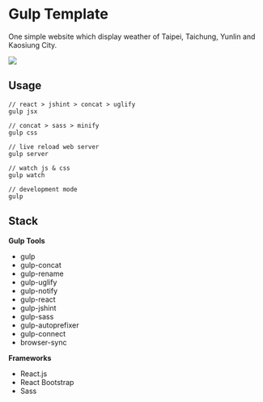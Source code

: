 # Gulp Template

One simple website which display weather of Taipei, Taichung, Yunlin and Kaosiung City.

![](http://i.giphy.com/3oz8xuoR02GbZZEzfy.gif)

## Usage

```
// react > jshint > concat > uglify
gulp jsx

// concat > sass > minify
gulp css

// live reload web server
gulp server

// watch js & css
gulp watch

// development mode
gulp
```

## Stack

**Gulp Tools**

* gulp
* gulp-concat
* gulp-rename
* gulp-uglify
* gulp-notify
* gulp-react
* gulp-jshint
* gulp-sass
* gulp-autoprefixer
* gulp-connect
* browser-sync

**Frameworks**

* React.js
* React Bootstrap
* Sass
